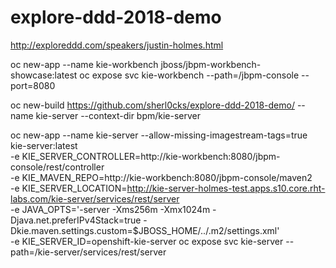 # explore-ddd-2018-demo
http://exploreddd.com/speakers/justin-holmes.html


oc new-app --name kie-workbench jboss/jbpm-workbench-showcase:latest
oc expose svc kie-workbench --path=/jbpm-console --port=8080

oc new-build https://github.com/sherl0cks/explore-ddd-2018-demo/ --name kie-server --context-dir bpm/kie-server

oc new-app --name kie-server --allow-missing-imagestream-tags=true kie-server:latest \
-e KIE_SERVER_CONTROLLER=http://kie-workbench:8080/jbpm-console/rest/controller \
-e KIE_MAVEN_REPO=http://kie-workbench:8080/jbpm-console/maven2 \
-e KIE_SERVER_LOCATION=http://kie-server-holmes-test.apps.s10.core.rht-labs.com/kie-server/services/rest/server \
-e JAVA_OPTS='-server -Xms256m -Xmx1024m -Djava.net.preferIPv4Stack=true -Dkie.maven.settings.custom=$JBOSS_HOME/../.m2/settings.xml' \
-e KIE_SERVER_ID=openshift-kie-server
oc expose svc kie-server --path=/kie-server/services/rest/server

